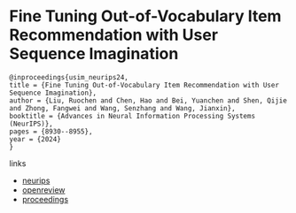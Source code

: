 # Fine Tuning Out-of-Vocabulary Item Recommendation with User Sequence Imagination

```
@inproceedings{usim_neurips24,
title = {Fine Tuning Out-of-Vocabulary Item Recommendation with User Sequence Imagination},
author = {Liu, Ruochen and Chen, Hao and Bei, Yuanchen and Shen, Qijie and Zhong, Fangwei and Wang, Senzhang and Wang, Jianxin},
booktitle = {Advances in Neural Information Processing Systems (NeurIPS)},
pages = {8930--8955},
year = {2024}
}
```

links
- [neurips](https://nips.cc/Conferences/2024/Schedule?showEvent=95688)
- [openreview](https://openreview.net/forum?id=JyWAFGCJPl)
- [proceedings](https://papers.nips.cc//paper_files/paper/2024/hash/10d52f5d2ef0f69ac10da7c962fb6db9-Abstract-Conference.html)
